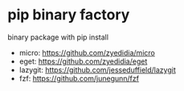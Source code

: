 # pip binary factory

binary package with pip install

- micro: https://github.com/zyedidia/micro
- eget: https://github.com/zyedidia/eget
- lazygit: https://github.com/jesseduffield/lazygit
- fzf: https://github.com/junegunn/fzf
